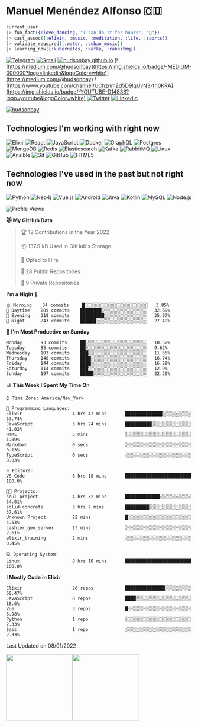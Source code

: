 # Manuel Menéndez Alfonso 🇨🇺

```Elixir
current_user
|> fun_fact({:love_dancing, "I can do it for hours", "🕺"})
|> cast_assoc([:elixir, :music, :meditation, :life, :sports])
|> validate_required([:water, :cuban_music])
|> learning_now([:kubernetes, :kafka, :rabbitmq])
```


[![Telegram](https://img.shields.io/badge/-TELEGRAM-2CA5E0?logo=telegram&logoColor=white)](https://t.me/manuelmenendez) [![Gmail](https://img.shields.io/badge/-GMAIL-D14836?logo=gmail&logoColor=white)](mailto:manuelmenendezalfonso@gmail.com) [![hudsonbay.github.io](https://img.shields.io/badge/-HUDSONBAY.GITHUB.IO-000000)](https://hudsonbay.github.io/) [![https://medium.com/@hudsonbay](https://img.shields.io/badge/-MEDIUM-000000?logo=linkedin&logoColor=white)](https://medium.com/@hudsonbay) ![https://www.youtube.com/channel/UChznmZd5D9lqUvN3-fh0KRA](https://img.shields.io/badge/-YOUTUBE-D14836?logo=youtube&logoColor=white) [![Twitter](https://img.shields.io/badge/-TWITTER-0077B5?logo=twitter&logoColor=white)](https://www.twitter.com/manuelm662) [![LinkedIn](https://img.shields.io/badge/-LINKEDIN-3177C6?logo=linkedin&logoColor=white)](https://www.linkedin.com/in/manuel-menendez-alfonso)

[![hudsonbay](https://github-profile-trophy.vercel.app/?username=hudsonbay)](https://github.com/ryo-ma/github-profile-trophy)

## Technologies I'm working with right now

![Elixir](https://img.shields.io/badge/-Elixir-000000?style=flat&logo=Elixir&logoColor=purple) ![React](https://img.shields.io/badge/-React-000000?style=flat&logo=react) ![JavaScript](https://img.shields.io/badge/-JavaScript-000000?style=flat&logo=javascript) ![Docker](https://img.shields.io/badge/-Docker-000000?style=flat&logo=docker) ![GraphQL](https://img.shields.io/badge/-GraphQL-000000?style=flat&logo=graphql&logoColor=red) ![Postgres](https://img.shields.io/badge/-Postgres-000000?style=flat&logo=Postgresql&logoColor=blue) ![MongoDB](https://img.shields.io/badge/-MongoDB-000000?style=flat&logo=mongodb&logoColor=green) ![Redis](https://img.shields.io/badge/-Redis-000000?style=flat&logo=redis) ![Elasticsearch](https://img.shields.io/badge/-Elasticsearch-000000?style=flat&logo=elasticsearch) ![Kafka](https://img.shields.io/badge/-Kafka-000000?style=flat&logo=apache-kafka) ![RabbitMQ](https://img.shields.io/badge/-RabbitMQ-000000?style=flat&logo=rabbitmq) ![Linux](https://img.shields.io/badge/-Linux-000000?style=flat&logo=linux&logoColor=FCC624) ![Ansible](https://img.shields.io/badge/-Ansible-000000?style=flat&logo=Ansible) ![Git](https://img.shields.io/badge/-Git-000000?style=flat&logo=git&logoColor=F05032) ![GitHub](https://img.shields.io/badge/-GitHub-000000?style=flat&logo=github&logoColor=FFFFFF) ![HTML5](https://img.shields.io/badge/-HTML5-000000?style=flat&logo=HTML5) 

## Technologies I've used in the past but not right now

![Python](https://img.shields.io/badge/-Python-000000?style=flat&logo=python) ![Neo4j](https://img.shields.io/badge/-Neo4j-000000?style=flat&logo=neo4j) ![Vue.js](https://img.shields.io/badge/-Vue.js-000000?style=flat&logo=vue.js&logoColor=339933) ![Android](https://img.shields.io/badge/-Android-000000?style=flat&logo=Android) ![Java](https://img.shields.io/badge/-Java-000000?style=flat&logo=Java&logoColor=007396) ![Kotlin](https://img.shields.io/badge/-KOTLIN-000000?style=flat&logo=KOTLIN) ![MySQL](https://img.shields.io/badge/-MySQL-000000?style=flat&logo=MySQL) ![Node.js](https://img.shields.io/badge/-Node.js-000000?style=flat&logo=node.js&logoColor=339933)

<!--START_SECTION:waka-->
![Profile Views](http://img.shields.io/badge/Profile%20Views-0-blue)

**🐱 My GitHub Data** 

> 🏆 12 Contributions in the Year 2022
 > 
> 📦 137.9 kB Used in GitHub's Storage 
 > 
> 💼 Opted to Hire
 > 
> 📜 28 Public Repositories 
 > 
> 🔑 9 Private Repositories  
 > 
**I'm a Night 🦉** 

```text
🌞 Morning    34 commits     █░░░░░░░░░░░░░░░░░░░░░░░░   3.85% 
🌆 Daytime    289 commits    ████████░░░░░░░░░░░░░░░░░   32.69% 
🌃 Evening    318 commits    █████████░░░░░░░░░░░░░░░░   35.97% 
🌙 Night      243 commits    ██████░░░░░░░░░░░░░░░░░░░   27.49%

```
📅 **I'm Most Productive on Sunday** 

```text
Monday       93 commits     ██░░░░░░░░░░░░░░░░░░░░░░░   10.52% 
Tuesday      85 commits     ██░░░░░░░░░░░░░░░░░░░░░░░   9.62% 
Wednesday    103 commits    ███░░░░░░░░░░░░░░░░░░░░░░   11.65% 
Thursday     148 commits    ████░░░░░░░░░░░░░░░░░░░░░   16.74% 
Friday       144 commits    ████░░░░░░░░░░░░░░░░░░░░░   16.29% 
Saturday     114 commits    ███░░░░░░░░░░░░░░░░░░░░░░   12.9% 
Sunday       197 commits    █████░░░░░░░░░░░░░░░░░░░░   22.29%

```


📊 **This Week I Spent My Time On** 

```text
⌚︎ Time Zone: America/New_York

💬 Programming Languages: 
Elixir                   4 hrs 47 mins       ██████████████░░░░░░░░░░░   57.74% 
JavaScript               3 hrs 24 mins       ██████████░░░░░░░░░░░░░░░   41.02% 
HTML                     5 mins              ░░░░░░░░░░░░░░░░░░░░░░░░░   1.09% 
Markdown                 0 secs              ░░░░░░░░░░░░░░░░░░░░░░░░░   0.13% 
TypeScript               0 secs              ░░░░░░░░░░░░░░░░░░░░░░░░░   0.03%

🔥 Editors: 
VS Code                  8 hrs 18 mins       █████████████████████████   100.0%

🐱‍💻 Projects: 
soul-project             4 hrs 32 mins       █████████████░░░░░░░░░░░░   54.61% 
solid-concrete           3 hrs 7 mins        █████████░░░░░░░░░░░░░░░░   37.61% 
Unknown Project          22 mins             █░░░░░░░░░░░░░░░░░░░░░░░░   4.53% 
cashier_gen_server       13 mins             ░░░░░░░░░░░░░░░░░░░░░░░░░   2.61% 
elixir_training          2 mins              ░░░░░░░░░░░░░░░░░░░░░░░░░   0.45%

💻 Operating System: 
Linux                    8 hrs 18 mins       █████████████████████████   100.0%

```

**I Mostly Code in Elixir** 

```text
Elixir                   26 repos            ███████████████░░░░░░░░░░   60.47% 
JavaScript               8 repos             ████░░░░░░░░░░░░░░░░░░░░░   18.6% 
Vue                      3 repos             █░░░░░░░░░░░░░░░░░░░░░░░░   6.98% 
Python                   1 repo              ░░░░░░░░░░░░░░░░░░░░░░░░░   2.33% 
Sass                     1 repo              ░░░░░░░░░░░░░░░░░░░░░░░░░   2.33%

```



 Last Updated on 08/01/2022
<!--END_SECTION:waka-->

[<img height="180em" src="https://github-readme-stats.vercel.app/api?username=hudsonbay&amp;show_icons=true&amp;theme=merko&amp;include_all_commits=true&amp;count_private=true" class="jop-noMdConv">](https://github.com/hudsonbay)[<img height="180em" src="https://github-readme-stats.vercel.app/api/top-langs/?username=hudsonbay&amp;layout=compact&amp;langs_count=10&amp;theme=merko" class="jop-noMdConv">](https://github.com/hudsonbay)
